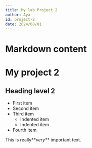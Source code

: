 ```yaml
---
title: My lab Project 2
author: Aya
id: project-2
date: 2024/08/01
---
```


# Markdown content

# My project 2

## Heading level 2

- First item
- Second item
- Third item
  - Indented item
  - Indented item
- Fourth item

This is really**_very_** important text.
